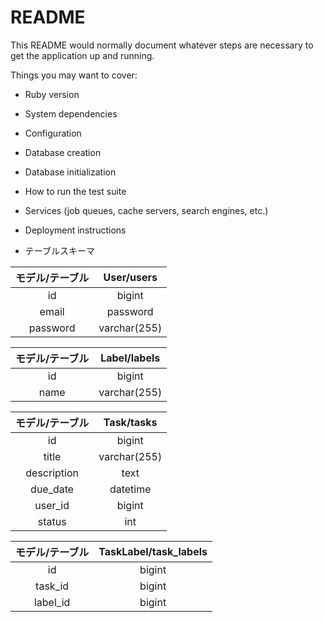 # README

This README would normally document whatever steps are necessary to get the
application up and running.

Things you may want to cover:

* Ruby version

* System dependencies

* Configuration

* Database creation

* Database initialization

* How to run the test suite

* Services (job queues, cache servers, search engines, etc.)

* Deployment instructions

* テーブルスキーマ

|モデル/テーブル|User/users|
|:-:|:-:|
|id|bigint|
|email|password|
|password|varchar(255)|

|モデル/テーブル|Label/labels|
|:-:|:-:|
|id|bigint|
|name|varchar(255)|

|モデル/テーブル|Task/tasks|
|:-:|:-:|
|id|bigint|
|title|varchar(255)|
|description|text|
|due_date|datetime|
|user_id|bigint|
|status|int|

|モデル/テーブル|TaskLabel/task_labels|
|:-:|:-:|
|id|bigint|
|task_id|bigint|
|label_id|bigint|
